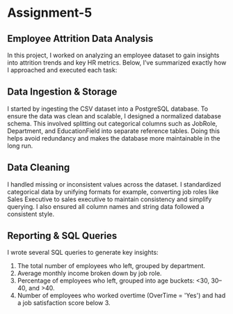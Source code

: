 # Assignment-5
## Employee Attrition Data Analysis
In this project, I worked on analyzing an employee dataset to gain insights into attrition trends and key HR metrics. 
Below, I’ve summarized exactly how I approached and executed each task:
## Data Ingestion & Storage
I started by ingesting the CSV dataset into a PostgreSQL database. To ensure the data was clean and scalable, I designed a normalized database schema. 
This involved splitting out categorical columns such as JobRole, Department, and EducationField into separate reference tables. 
Doing this helps avoid redundancy and makes the database more maintainable in the long run.
## Data Cleaning
I handled missing or inconsistent values across the dataset. I standardized categorical data by unifying formats for example, 
converting job roles like Sales Executive to sales executive to maintain consistency and simplify querying. 
I also ensured all column names and string data followed a consistent style.
## Reporting & SQL Queries
I wrote several SQL queries to generate key insights:
1. The total number of employees who left, grouped by department.
2. Average monthly income broken down by job role.
3. Percentage of employees who left, grouped into age buckets: <30, 30–40, and >40.
4. Number of employees who worked overtime (OverTime = 'Yes') and had a job satisfaction score below 3.
